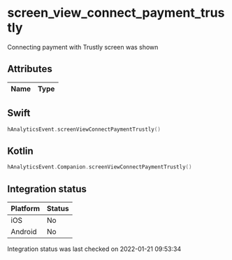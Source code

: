 # screen_view_connect_payment_trustly
Connecting payment with Trustly screen was shown

## Attributes

| Name      | Type |
| ----------- | ----------- |


## Swift

```swift
hAnalyticsEvent.screenViewConnectPaymentTrustly()
```

## Kotlin

```kotlin
hAnalyticsEvent.Companion.screenViewConnectPaymentTrustly()
```

## Integration status

| Platform      | Status |
| ----------- | ----------- |
| iOS      |    No    |
| Android      | No       |

Integration status was last checked on 2022-01-21 09:53:34